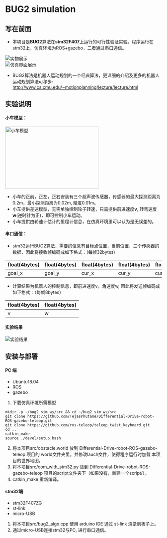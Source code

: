 # BUG2 simulation
## 写在前面

* 本项目是**BUG2**算法在**stm32F407**上运行的可行性验证实验。程序运行在stm32上，仿真环境为ROS+gazebo，二者通过串口通信。  

![实物展示]()  
![仿真界面展示]()  

* BUG2算法是机器人运动规划的一个经典算法，更详细的介绍及更多的机器人运动规划算法可移步: http://www.cs.cmu.edu/~motionplanning/lecture/lecture.html


## 实验说明
#### 小车模型：

<img src="https://github.com/TejasPhutane/Differential-Drive-robot-ROS-gazebo-teleop/blob/main/rrc_2wheel_robot.png" width = "300" height = "200" alt="小车模型" align="middle" />

* 小车的正前，正左，正右安装有三个超声波传感器，传感器的最大探测距离为0.2m，最小探测距离为0.02m, 精度0.01m。
* 小车提供差速模型，无需单独控制轮子转速，只需提供前进速度**v**, 转弯速度 **w**(逆时针为正)，即可控制小车运动。
* 小车提供由轮速计估计的里程计信息，在仿真环境里可以认为是无误差的。

#### 串口通信：
* stm32运行BUG2算法，需要的信息有目标点位置，当前位置，三个传感器的数据，因此将接收帧编码成如下格式：(每帧32bytes)

float(4bytes)  | float(4bytes)| float(4bytes)| float(4bytes)| float(4bytes)|float(4bytes)| float(4bytes)| float(4bytes)    
------------- | -------------|---|---|---|---|---|---
goal_x| goal_y|cur_x|cur_y|cur_yaw|sonar_f|sonar_l|sonar_r  


* 计算结果为机器人的控制信息，即前进速度v，角速度w, 因此将发送帧编码成如下格式：（每帧8bytes）

float(4bytes)  | float(4bytes)  
-------------|---  
v | w  

#### 实验结果
![实验结果]()  

## 安装与部署
#### PC 端
* Ubuntu18.04
* ROS
* gazebo
1. 下载仿真环境所需模型
```
mkdir -p ~/bug2_sim_ws/src && cd ~/bug2_sim_ws/src
git clone https://github.com/TejasPhutane/Differential-Drive-robot-ROS-gazebo-teleop.git
git clone https://github.com/ros-teleop/teleop_twist_keyboard.git
cd ..
catkin_make
source ./devel/setup.bash
```
2. 将本项目src/obstacle.world 放到 Differential-Drive-robot-ROS-gazebo-teleop 项目的 world文件夹里，并修改lauch文件，使得程序运行时加载 本项目的世界地图。
3. 将本项目src/com_with_stm32.py 放到 Differential-Drive-robot-ROS-gazebo-teleop 项目的script文件夹下（如果没有，新建一个script/）。
4. catkin_make 重新编译。
#### stm32端
* stm32F407ZG
* st-link
* micro-USB
1. 将本项目src/bug2_algo.cpp 使用 arduino IDE 通过 st-link 烧录到板子上。
2. 通过micro-USB连接stm32与PC, 进行串口通信。

